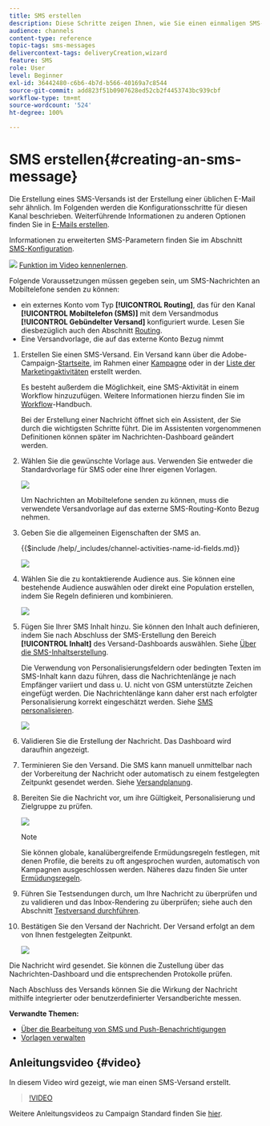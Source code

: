 ```yaml
---
title: SMS erstellen
description: Diese Schritte zeigen Ihnen, wie Sie einen einmaligen SMS-Versand mit Adobe Campaign erstellen können.
audience: channels
content-type: reference
topic-tags: sms-messages
delivercontext-tags: deliveryCreation,wizard
feature: SMS
role: User
level: Beginner
exl-id: 36442480-c6b6-4b7d-b566-40169a7c8544
source-git-commit: add823f51b0907628ed52cb2f4453743bc939cbf
workflow-type: tm+mt
source-wordcount: '524'
ht-degree: 100%

---
```


# SMS erstellen{#creating-an-sms-message}

Die Erstellung eines SMS-Versands ist der Erstellung einer üblichen E-Mail sehr ähnlich. Im Folgenden werden die Konfigurationsschritte für diesen Kanal beschrieben. Weiterführende Informationen zu anderen Optionen finden Sie in [E-Mails erstellen](../../channels/using/creating-an-email.md).

Informationen zu erweiterten SMS-Parametern finden Sie im Abschnitt [SMS-Konfiguration](../../administration/using/configuring-sms-channel.md).

![](assets/do-not-localize/how-to-video.png) [Funktion im Video kennenlernen](#video).

Folgende Voraussetzungen müssen gegeben sein, um SMS-Nachrichten an Mobiltelefone senden zu können:

* ein externes Konto vom Typ **[!UICONTROL Routing]**, das für den Kanal **[!UICONTROL Mobiltelefon (SMS)]** mit dem Versandmodus **[!UICONTROL Gebündelter Versand]** konfiguriert wurde. Lesen Sie diesbezüglich auch den Abschnitt [Routing](../../administration/using/configuring-sms-channel.md#defining-an-sms-routing).
* Eine Versandvorlage, die auf das externe Konto Bezug nimmt

1. Erstellen Sie einen SMS-Versand. Ein Versand kann über die Adobe-Campaign-[Startseite](../../start/using/interface-description.md#home-page), im Rahmen einer [Kampagne](../../start/using/marketing-activities.md#creating-a-marketing-activity) oder in der [Liste der Marketingaktivitäten](../../start/using/programs-and-campaigns.md#creating-a-campaign) erstellt werden.

   Es besteht außerdem die Möglichkeit, eine SMS-Aktivität in einem Workflow hinzuzufügen. Weitere Informationen hierzu finden Sie im [Workflow](../../automating/using/sms-delivery.md)-Handbuch.

   Bei der Erstellung einer Nachricht öffnet sich ein Assistent, der Sie durch die wichtigsten Schritte führt. Die im Assistenten vorgenommenen Definitionen können später im Nachrichten-Dashboard geändert werden.

1. Wählen Sie die gewünschte Vorlage aus. Verwenden Sie entweder die Standardvorlage für SMS oder eine Ihrer eigenen Vorlagen.

   ![](assets/sms_creation_1.png)

   Um Nachrichten an Mobiltelefone senden zu können, muss die verwendete Versandvorlage auf das externe SMS-Routing-Konto Bezug nehmen.

1. Geben Sie die allgemeinen Eigenschaften der SMS an.

   {{$include /help/_includes/channel-activities-name-id-fields.md}}

   ![](assets/sms_creation_2.png)

1. Wählen Sie die zu kontaktierende Audience aus. Sie können eine bestehende Audience auswählen oder direkt eine Population erstellen, indem Sie Regeln definieren und kombinieren.

   ![](assets/sms_creation_3.png)

1. Fügen Sie Ihrer SMS Inhalt hinzu. Sie können den Inhalt auch definieren, indem Sie nach Abschluss der SMS-Erstellung den Bereich **[!UICONTROL Inhalt]** des Versand-Dashboards auswählen. Siehe [Über die SMS-Inhaltserstellung](../../channels/using/about-sms-and-push-content-design.md).

   Die Verwendung von Personalisierungsfeldern oder bedingten Texten im SMS-Inhalt kann dazu führen, dass die Nachrichtenlänge je nach Empfänger variiert und dass u. U. nicht von GSM unterstützte Zeichen eingefügt werden. Die Nachrichtenlänge kann daher erst nach erfolgter Personalisierung korrekt eingeschätzt werden. Siehe [SMS personalisieren](../../channels/using/personalizing-sms-messages.md).

   ![](assets/sms_creation_4.png)

1. Validieren Sie die Erstellung der Nachricht. Das Dashboard wird daraufhin angezeigt.
1. Terminieren Sie den Versand. Die SMS kann manuell unmittelbar nach der Vorbereitung der Nachricht oder automatisch zu einem festgelegten Zeitpunkt gesendet werden. Siehe [Versandplanung](../../sending/using/about-scheduling-messages.md).
1. Bereiten Sie die Nachricht vor, um ihre Gültigkeit, Personalisierung und Zielgruppe zu prüfen.

   ![](assets/sms_creation_6.png)

   >[!NOTE]
   >
   >Sie können globale, kanalübergreifende Ermüdungsregeln festlegen, mit denen Profile, die bereits zu oft angesprochen wurden, automatisch von Kampagnen ausgeschlossen werden. Näheres dazu finden Sie unter [Ermüdungsregeln](../../sending/using/fatigue-rules.md).

1. Führen Sie Testsendungen durch, um Ihre Nachricht zu überprüfen und zu validieren und das Inbox-Rendering zu überprüfen; siehe auch den Abschnitt [Testversand durchführen](../../sending/using/sending-proofs.md).
1. Bestätigen Sie den Versand der Nachricht. Der Versand erfolgt an dem von Ihnen festgelegten Zeitpunkt.

   ![](assets/sms_creation_7.png)

Die Nachricht wird gesendet. Sie können die Zustellung über das Nachrichten-Dashboard und die entsprechenden Protokolle prüfen.

Nach Abschluss des Versands können Sie die Wirkung der Nachricht mithilfe integrierter oder benutzerdefinierter Versandberichte messen.

**Verwandte Themen:**

* [Über die Bearbeitung von SMS und Push-Benachrichtigungen](../../channels/using/about-sms-and-push-content-design.md)
* [Vorlagen verwalten](../../start/using/marketing-activity-templates.md)

## Anleitungsvideo {#video}

In diesem Video wird gezeigt, wie man einen SMS-Versand erstellt.

>[!VIDEO](https://video.tv.adobe.com/v/25265/?quality=12)

Weitere Anleitungsvideos zu Campaign Standard finden Sie [hier](https://experienceleague.adobe.com/docs/campaign-standard-learn/tutorials/overview.html?lang=de).

